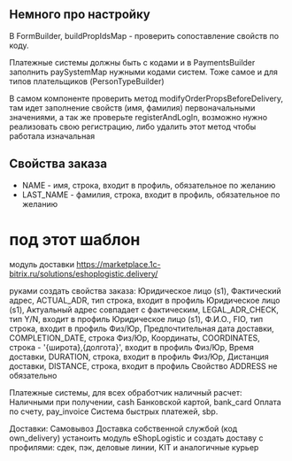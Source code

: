 ## Немного про настройку

В FormBuilder, buildPropIdsMap - проверить сопоставление свойств по коду.

Платежные системы должны быть с кодами и в PaymentsBuilder заполнить paySystemMap нужными кодами систем. Тоже самое и для типов плательщиков (PersonTypeBuilder)

В самом компоненте проверить метод modifyOrderPropsBeforeDelivery, там идет заполнение свойств (имя, фамилия) первоначальными значениями, а так же проверьте registerAndLogIn, возможно нужно реализовать свою регистрацию, либо удалить этот метод чтобы работала изначальная

## Свойства заказа

- NAME - имя, строка, входит в профиль, обязательное по желанию
- LAST_NAME - фамилия, строка, входит в профиль, обязательное по желанию

# под этот шаблон

модуль доставки https://marketplace.1c-bitrix.ru/solutions/eshoplogistic.delivery/

руками создать свойства заказа:
Юридическое лицо (s1), Фактический адрес, ACTUAL_ADR, тип строка, входит в профиль
Юридическое лицо (s1), Актуальный адрес совпадает с фактическим, LEGAL_ADR_CHECK, тип Y/N, входит в профиль
Юридическое лицо (s1), Ф.И.О.,	FIO, тип строка, входит в профиль
Физ/Юр, Предпочтительная дата доставки, COMPLETION_DATE, строка
Физ/Юр, Координаты, COORDINATES, строка - '{широта},{долгота}', входит в профиль
Физ/Юр, Время доставки, DURATION, строка, входит в профиль
Физ/Юр, Дистанция доставки, DISTANCE, строка, входит в профиль
Свойство ADDRESS не обязательно

Платежные системы, для всех обработчик наличный расчет:
Наличными при получении, cash
Банковской картой, bank_card
Оплата по счету, pay_invoice
Система быстрых платежей, sbp.

Доставки:
Самовывоз
Доставка  собственной службой (код own_delivery)
устаноить модуль eShopLogistic и создать доставу с профилями:
сдек, пэк, деловые линии, KIT и аналогичные курьер